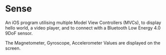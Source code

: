 # Sense

An iOS program utilising multiple Model View Controllers (MVCs), to display hello world, 
a video player, and to connect with a Bluetooth Low Energy 4.0 9DoF sensor.

The Magnetometer, Gyroscope, Accelerometer Values are displayed on the screen.
